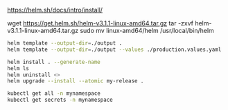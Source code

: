 https://helm.sh/docs/intro/install/

wget https://get.helm.sh/helm-v3.1.1-linux-amd64.tar.gz
tar -zxvf helm-v3.1.1-linux-amd64.tar.gz
sudo mv linux-amd64/helm /usr/local/bin/helm

```sh
helm template --output-dir=./output .
helm template --output-dir=./output --values ./production.values.yaml .

```

```sh
helm install . --generate-name
helm ls
helm uninstall <>
helm upgrade --install --atomic my-release .

kubectl get all -n mynamespace
kubectl get secrets -n mynamespace

```